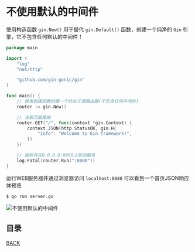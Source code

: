 # 不使用默认的中间件

使用构造函数 `gin.New()` 用于替代 `gin.Default()`  函数，创建一个纯净的 `Gin` 引擎，它不包含任何默认的中间件！

```go
package main

import (
	"log"
	"net/http"

	"github.com/gin-gonic/gin"
)

func main() {
	// 使用构建函数创建一个杜松子酒路由器(不包含任何中间件)
	router := gin.New()

	// 注册页面路由
	router.GET("/", func(context *gin.Context) {
		context.JSON(http.StatusOK, gin.H{
			"info": "Welcome to Gin framework!",
		})
	})

	// 监听并在0.0.0.0:8080上启动服务
	log.Fatal(router.Run(":8080"))
}
```

运行WEB服务器并通过浏览器访问 `localhost:8080` 可以看到一个首页JSON响应体预览

```shell
$ go run server.go
```

![不使用默认的中间件](https://lucklit.oss-cn-beijing.aliyuncs.com/written/Snip20191218_68.png)

## 目录

[BACK](../GolangGin.md)
